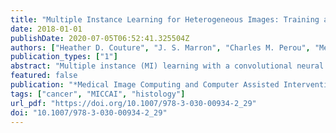 ```yaml
---
title: "Multiple Instance Learning for Heterogeneous Images: Training a CNN for Histopathology"
date: 2018-01-01
publishDate: 2020-07-05T06:52:41.325504Z
authors: ["Heather D. Couture", "J. S. Marron", "Charles M. Perou", "Melissa A. Troester", "Marc Niethammer"]
publication_types: ["1"]
abstract: "Multiple instance (MI) learning with a convolutional neural network enables end-to-end training in the presence of weak image-level labels. We propose a new method for aggregating predictions from smaller regions of the image into an image-level classification by using the quantile function. The quantile function provides a more complete description of the heterogeneity within each image, improving image-level classification. We also adapt image augmentation to the MI framework by randomly selecting cropped regions on which to apply MI aggregation during each epoch of training. This provides a mechanism to study the importance of MI learning. We validate our method on five different classification tasks for breast tumor histology and provide a visualization method for interpreting local image classifications that could lead to future insights into tumor heterogeneity."
featured: false
publication: "*Medical Image Computing and Computer Assisted Intervention - MICCAI 2018 - 21st International Conference, Granada, Spain, September 16-20, 2018, Proceedings, Part II*"
tags: ["cancer", "MICCAI", "histology"]
url_pdf: "https://doi.org/10.1007/978-3-030-00934-2_29"
doi: "10.1007/978-3-030-00934-2_29"
---
```


